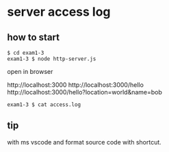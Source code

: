 # server access log

## how to start

```
$ cd exam1-3
exam1-3 $ node http-server.js
```

open in browser

http://localhost:3000
http://localhost:3000/hello
http://localhost:3000/hello?location=world&name=bob

```
exam1-3 $ cat access.log
```

## tip

with ms vscode and format source code with shortcut.
